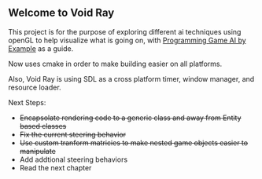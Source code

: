 Welcome to Void Ray
-------------------

This project is for the purpose of exploring different ai techniques using openGL to help visualize what is going on, with [Programming Game AI by Example](http://www.jblearning.com/catalog/9781556220784/) as a guide.

Now uses cmake in order to make building easier on all platforms.

Also, Void Ray is using SDL as a cross platform timer, window manager, and resource loader.

Next Steps:

* ~~Encapsolate rendering code to a generic class and away from Entity based classes~~
* ~~Fix the current steering behavior~~
* ~~Use custom tranform matricies to make nested game objects easier to manipulate~~
* Add addtional steering behaviors
* Read the next chapter
